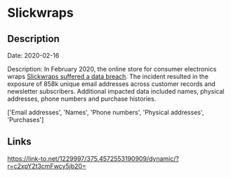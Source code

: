 # Slickwraps

## Description

Date: 2020-02-16

Description:
In February 2020, the online store for consumer electronics wraps <a href="https://www.slickwraps.com/blog/update/" target="_blank" rel="noopener">Slickwraps suffered a data breach</a>. The incident resulted in the exposure of 858k unique email addresses across customer records and newsletter subscribers. Additional impacted data included names, physical addresses, phone numbers and purchase histories.


['Email addresses', 'Names', 'Phone numbers', 'Physical addresses', 'Purchases']

## Links

https://link-to.net/1229997/375.4572553190909/dynamic/?r=c2xpY2t3cmFwcy5jb20=